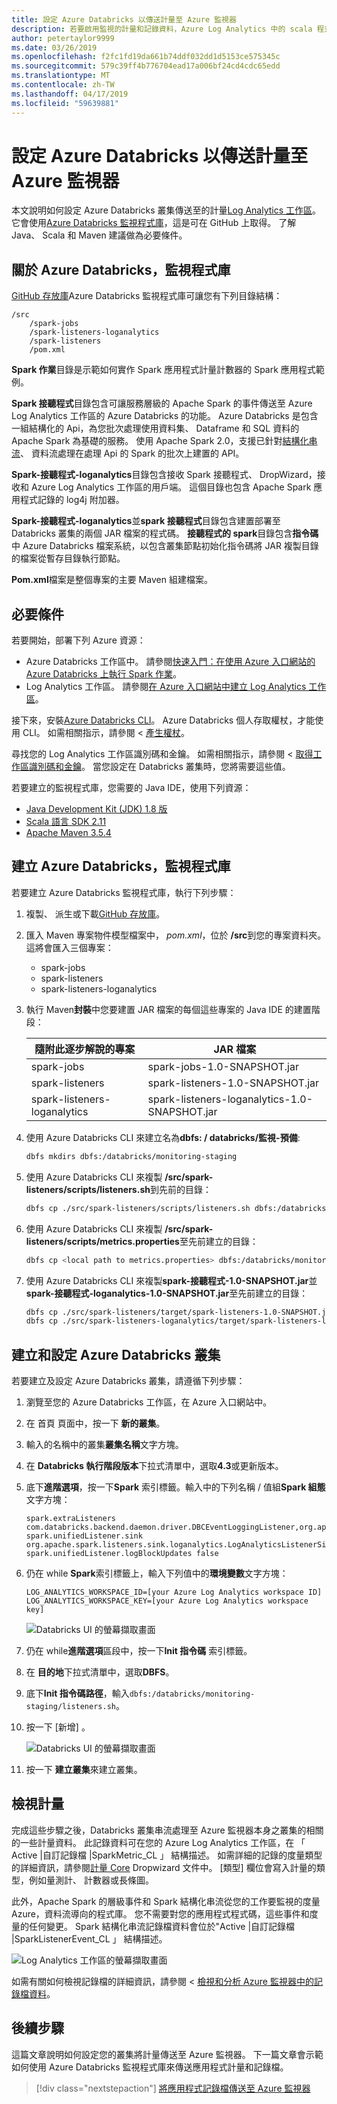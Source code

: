 ```yaml
---
title: 設定 Azure Databricks 以傳送計量至 Azure 監視器
description: 若要啟用監視的計量和記錄資料，Azure Log Analytics 中的 scala 程式庫
author: petertaylor9999
ms.date: 03/26/2019
ms.openlocfilehash: f2fc1fd19da661b74ddf032dd1d5153ce575345c
ms.sourcegitcommit: 579c39ff4b776704ead17a006bf24cd4cdc65edd
ms.translationtype: MT
ms.contentlocale: zh-TW
ms.lasthandoff: 04/17/2019
ms.locfileid: "59639881"
---
```

<!-- markdownlint-disable MD040 -->

# <a name="configure-azure-databricks-to-send-metrics-to-azure-monitor"></a>設定 Azure Databricks 以傳送計量至 Azure 監視器

本文說明如何設定 Azure Databricks 叢集傳送至的計量[Log Analytics 工作區](/azure/azure-monitor/platform/manage-access)。 它會使用[Azure Databricks 監視程式庫](https://github.com/mspnp/spark-monitoring)，這是可在 GitHub 上取得。 了解 Java、 Scala 和 Maven 建議做為必要條件。

## <a name="about-the-azure-databricks-monitoring-library"></a>關於 Azure Databricks，監視程式庫

[GitHub 存放庫](https://github.com/mspnp/spark-monitoring)Azure Databricks 監視程式庫可讓您有下列目錄結構：

```
/src  
    /spark-jobs  
    /spark-listeners-loganalytics  
    /spark-listeners  
    /pom.xml  
```

**Spark 作業**目錄是示範如何實作 Spark 應用程式計量計數器的 Spark 應用程式範例。

**Spark 接聽程式**目錄包含可讓服務層級的 Apache Spark 的事件傳送至 Azure Log Analytics 工作區的 Azure Databricks 的功能。 Azure Databricks 是包含一組結構化的 Api，為您批次處理使用資料集、 Dataframe 和 SQL 資料的 Apache Spark 為基礎的服務。 使用 Apache Spark 2.0，支援已針對[結構化串流](https://spark.apache.org/docs/latest/structured-streaming-programming-guide.html)、 資料流處理在處理 Api 的 Spark 的批次上建置的 API。

**Spark-接聽程式-loganalytics**目錄包含接收 Spark 接聽程式、 DropWizard，接收和 Azure Log Analytics 工作區的用戶端。 這個目錄也包含 Apache Spark 應用程式記錄的 log4j 附加器。

**Spark-接聽程式-loganalytics**並**spark 接聽程式**目錄包含建置部署至 Databricks 叢集的兩個 JAR 檔案的程式碼。 **接聽程式的 spark**目錄包含**指令碼**中 Azure Databricks 檔案系統，以包含叢集節點初始化指令碼將 JAR 複製目錄的檔案從暫存目錄執行節點。

**Pom.xml**檔案是整個專案的主要 Maven 組建檔案。

## <a name="prerequisites"></a>必要條件

若要開始，部署下列 Azure 資源：

- Azure Databricks 工作區中。 請參閱[快速入門：在使用 Azure 入口網站的 Azure Databricks 上執行 Spark 作業](/azure/azure-databricks/quickstart-create-databricks-workspace-portal)。
- Log Analytics 工作區。 請參閱[在 Azure 入口網站中建立 Log Analytics 工作區](/azure/azure-monitor/learn/quick-create-workspace)。

接下來，安裝[Azure Databricks CLI](https://docs.databricks.com/user-guide/dev-tools/databricks-cli.html#install-the-cli)。 Azure Databricks 個人存取權杖，才能使用 CLI。 如需相關指示，請參閱 <<c0> [ 產生權杖](https://docs.azuredatabricks.net/api/latest/authentication.html#token-management)。

尋找您的 Log Analytics 工作區識別碼和金鑰。 如需相關指示，請參閱 <<c0> [ 取得工作區識別碼和金鑰](/azure/azure-monitor/platform/agent-windows#obtain-workspace-id-and-key)。 當您設定在 Databricks 叢集時，您將需要這些值。

若要建立的監視程式庫，您需要的 Java IDE，使用下列資源：

- [Java Development Kit (JDK) 1.8 版](http://www.oracle.com/technetwork/java/javase/downloads/index.html)
- [Scala 語言 SDK 2.11](https://www.scala-lang.org/download/)
- [Apache Maven 3.5.4](http://maven.apache.org/download.cgi)

## <a name="build-the-azure-databricks-monitoring-library"></a>建立 Azure Databricks，監視程式庫

若要建立 Azure Databricks 監視程式庫，執行下列步驟：

1. 複製、 派生或下載[GitHub 存放庫](https://github.com/mspnp/spark-monitoring)。

1. 匯入 Maven 專案物件模型檔案中， _pom.xml_，位於 **/src**到您的專案資料夾。 這將會匯入三個專案：

    - spark-jobs
    - spark-listeners
    - spark-listeners-loganalytics

1. 執行 Maven**封裝**中您要建置 JAR 檔案的每個這些專案的 Java IDE 的建置階段：

    |隨附此逐步解說的專案| JAR 檔案|
    |-------|---------|
    |spark-jobs|spark-jobs-1.0-SNAPSHOT.jar|
    |spark-listeners|spark-listeners-1.0-SNAPSHOT.jar|
    |spark-listeners-loganalytics|spark-listeners-loganalytics-1.0-SNAPSHOT.jar|

1. 使用 Azure Databricks CLI 來建立名為**dbfs: / databricks/監視-預備**:  

    ```bash
    dbfs mkdirs dbfs:/databricks/monitoring-staging
    ```

1. 使用 Azure Databricks CLI 來複製 **/src/spark-listeners/scripts/listeners.sh**到先前的目錄：

    ```bash
    dbfs cp ./src/spark-listeners/scripts/listeners.sh dbfs:/databricks/monitoring-staging/listeners.sh
    ```

1. 使用 Azure Databricks CLI 來複製 **/src/spark-listeners/scripts/metrics.properties**至先前建立的目錄：

    ```bash
    dbfs cp <local path to metrics.properties> dbfs:/databricks/monitoring-staging/metrics.properties
    ```

1. 使用 Azure Databricks CLI 來複製**spark-接聽程式-1.0-SNAPSHOT.jar**並**spark-接聽程式-loganalytics-1.0-SNAPSHOT.jar**至先前建立的目錄：

    ```bash
    dbfs cp ./src/spark-listeners/target/spark-listeners-1.0-SNAPSHOT.jar dbfs:/databricks/monitoring-staging/spark-listeners-1.0-SNAPSHOT.jar
    dbfs cp ./src/spark-listeners-loganalytics/target/spark-listeners-loganalytics-1.0-SNAPSHOT.jar dbfs:/databricks/monitoring-staging/spark-listeners-loganalytics-1.0-SNAPSHOT.jar
    ```

## <a name="create-and-configure-an-azure-databricks-cluster"></a>建立和設定 Azure Databricks 叢集

若要建立及設定 Azure Databricks 叢集，請遵循下列步驟：

1. 瀏覽至您的 Azure Databricks 工作區，在 Azure 入口網站中。
1. 在 首頁 頁面中，按一下 **新的叢集**。
1. 輸入的名稱中的叢集**叢集名稱**文字方塊。
1. 在  **Databricks 執行階段版本**下拉式清單中，選取**4.3**或更新版本。
1. 底下**進階選項**，按一下**Spark**  索引標籤。輸入中的下列名稱 / 值組**Spark 組態**文字方塊：

    ```
    spark.extraListeners com.databricks.backend.daemon.driver.DBCEventLoggingListener,org.apache.spark.listeners.UnifiedSparkListener
    spark.unifiedListener.sink org.apache.spark.listeners.sink.loganalytics.LogAnalyticsListenerSink
    spark.unifiedListener.logBlockUpdates false
    ```

1. 仍在 while **Spark**索引標籤上，輸入下列值中的**環境變數**文字方塊：

    ```
    LOG_ANALYTICS_WORKSPACE_ID=[your Azure Log Analytics workspace ID]
    LOG_ANALYTICS_WORKSPACE_KEY=[your Azure Log Analytics workspace key]
    ```

    ![Databricks UI 的螢幕擷取畫面](./_images/create-cluster1.png)

1. 仍在 while**進階選項**區段中，按一下**Init 指令碼** 索引標籤。
1. 在 **目的地**下拉式清單中，選取**DBFS**。
1. 底下**Init 指令碼路徑**，輸入`dbfs:/databricks/monitoring-staging/listeners.sh`。
1. 按一下 [新增] 。

    ![Databricks UI 的螢幕擷取畫面](./_images/create-cluster2.png)

1. 按一下 **建立叢集**來建立叢集。

## <a name="view-metrics"></a>檢視計量

完成這些步驟之後，Databricks 叢集串流處理至 Azure 監視器本身之叢集的相關的一些計量資料。 此記錄資料可在您的 Azure Log Analytics 工作區，在 「 Active |自訂記錄檔 |SparkMetric_CL 」 結構描述。 如需詳細的記錄的度量類型的詳細資訊，請參閱[計量 Core](https://metrics.dropwizard.io/4.0.0/manual/core.html) Dropwizard 文件中。 [類型] 欄位會寫入計量的類型，例如量測計、 計數器或長條圖。

此外，Apache Spark 的層級事件和 Spark 結構化串流從您的工作要監視的度量 Azure，資料流導向的程式庫。 您不需要對您的應用程式程式碼，這些事件和度量的任何變更。 Spark 結構化串流記錄檔資料會位於"Active |自訂記錄檔 |SparkListenerEvent_CL 」 結構描述。

![Log Analytics 工作區的螢幕擷取畫面](./_images/workspace.png)

如需有關如何檢視記錄檔的詳細資訊，請參閱 <<c0> [ 檢視和分析 Azure 監視器中的記錄檔資料](/azure/azure-monitor/log-query/portals)。

## <a name="next-steps"></a>後續步驟

這篇文章說明如何設定您的叢集將計量傳送至 Azure 監視器。 下一篇文章會示範如何使用 Azure Databricks 監視程式庫來傳送應用程式計量和記錄檔。

> [!div class="nextstepaction"]
> [將應用程式記錄檔傳送至 Azure 監視器](./application-logs.md)
